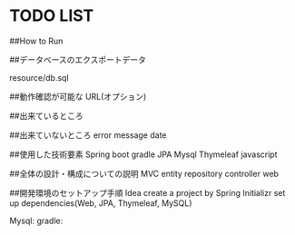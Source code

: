 # TODO LIST


##How to Run 

##データベースのエクスポートデータ

resource/db.sql

##動作確認が可能な URL(オプション)

##出来ているところ

##出来ていないところ
error message
date


##使用した技術要素
Spring boot
gradle
JPA
Mysql
Thymeleaf
javascript

##全体の設計・構成についての説明 
MVC
entity
repository
controller
web

##開発環境のセットアップ手順
Idea
create a project by Spring Initializr
set up dependencies(Web, JPA, Thymeleaf, MySQL)

Mysql:
gradle:



